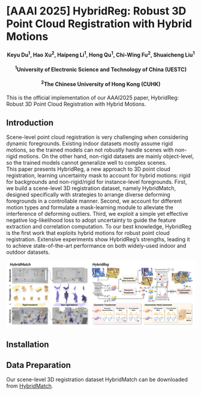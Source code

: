 # [AAAI 2025] HybridReg: Robust 3D Point Cloud Registration with Hybrid Motions

<h4 align = "center">Keyu Du<sup>1</sup>, Hao Xu<sup>2</sup>, Haipeng Li<sup>1</sup>, Hong Qu<sup>1</sup>, Chi-Wing Fu<sup>2</sup>, Shuaicheng Liu<sup>1</sup></h4>
<h4 align = "center"> <sup>1</sup>University of Electronic Science and Technology of China (UESTC)</center></h4>
<h4 align = "center"> <sup>2</sup>The Chinese University of Hong Kong (CUHK)</center></h4>

This is the official implementation of our AAAI2025 paper, HybridReg: Robust 3D Point Cloud Registration with Hybrid Motions.

## Introduction
Scene-level point cloud registration is very challenging when considering dynamic foregrounds. Existing indoor datasets mostly assume rigid motions, so the trained models can not robustly handle scenes with non-rigid motions. On the other hand, non-rigid datasets are mainly object-level, so the trained models cannot generalize well to complex scenes.  
This paper presents HybridReg, a new approach to 3D point cloud registration, learning uncertainty mask to account for hybrid motions: rigid for backgrounds and non-rigid/rigid for
instance-level foregrounds. First, we build a scene-level 3D registration dataset, namely HybridMatch, designed specifically with strategies to arrange diverse deforming foregrounds in a controllable manner. Second, we account for different motion types and formulate a mask-learning module to alleviate the interference of deforming outliers. Third, we exploit a simple yet effective negative log-likelihood loss to adopt uncertainty to guide the feature extraction and correlation computation. To our best knowledge, HybridReg is the first work that exploits hybrid motions for robust point cloud registration. Extensive experiments show HybridReg’s strengths, leading it to achieve state-of-the-art performance on both widely-used indoor and outdoor datasets.

![image text](./pipeline.png)

## Installation

## Data Preparation
Our scene-level 3D registration dataset HybridMatch can be downloaded from [HybridMatch](https://huggingface.co/datasets/kinseyxyz/HybridMatch).
